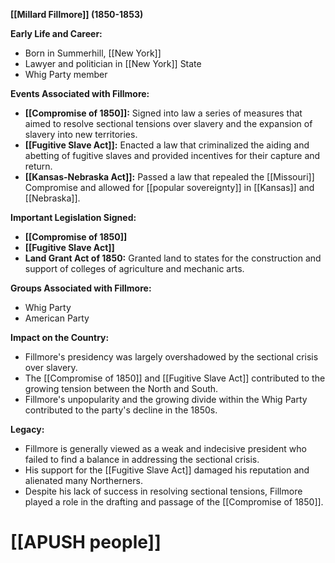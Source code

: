 **[[Millard Fillmore]] (1850-1853)**

**Early Life and Career:**

* Born in Summerhill, [[New York]]
* Lawyer and politician in [[New York]] State
* Whig Party member

**Events Associated with Fillmore:**

* **[[Compromise of 1850]]:** Signed into law a series of measures that aimed to resolve sectional tensions over slavery and the expansion of slavery into new territories.
* **[[Fugitive Slave Act]]:** Enacted a law that criminalized the aiding and abetting of fugitive slaves and provided incentives for their capture and return.
* **[[Kansas-Nebraska Act]]:** Passed a law that repealed the [[Missouri]] Compromise and allowed for [[popular sovereignty]] in [[Kansas]] and [[Nebraska]].

**Important Legislation Signed:**

* **[[Compromise of 1850]]**
* **[[Fugitive Slave Act]]**
* **Land Grant Act of 1850:** Granted land to states for the construction and support of colleges of agriculture and mechanic arts.

**Groups Associated with Fillmore:**

* Whig Party
* American Party

**Impact on the Country:**

* Fillmore's presidency was largely overshadowed by the sectional crisis over slavery.
* The [[Compromise of 1850]] and [[Fugitive Slave Act]] contributed to the growing tension between the North and South.
* Fillmore's unpopularity and the growing divide within the Whig Party contributed to the party's decline in the 1850s.

**Legacy:**

* Fillmore is generally viewed as a weak and indecisive president who failed to find a balance in addressing the sectional crisis.
* His support for the [[Fugitive Slave Act]] damaged his reputation and alienated many Northerners.
* Despite his lack of success in resolving sectional tensions, Fillmore played a role in the drafting and passage of the [[Compromise of 1850]].
# [[APUSH people]]